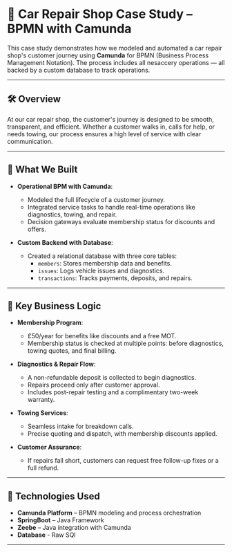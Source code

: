 # 🚗 Car Repair Shop Case Study – BPMN with Camunda

This case study demonstrates how we modeled and automated a car repair shop's customer journey using **Camunda** for BPMN (Business Process Management Notation). The process includes all nesaccery operations — all backed by a custom database to track operations.

---

## 🛠 Overview

At our car repair shop, the customer's journey is designed to be smooth, transparent, and efficient. Whether a customer walks in, calls for help, or needs towing, our process ensures a high level of service with clear communication.

---

## 🧠 What We Built

- **Operational BPM with Camunda**:
  - Modeled the full lifecycle of a customer journey.
  - Integrated service tasks to handle real-time operations like diagnostics, towing, and repair.
  - Decision gateways evaluate membership status for discounts and offers.

- **Custom Backend with Database**:
  - Created a relational database with three core tables:
    - `members`: Stores membership data and benefits.
    - `issues`: Logs vehicle issues and diagnostics.
    - `transactions`: Tracks payments, deposits, and repairs.

---

## 🧾 Key Business Logic

- **Membership Program**:
  - £50/year for benefits like discounts and a free MOT.
  - Membership status is checked at multiple points: before diagnostics, towing quotes, and final billing.

- **Diagnostics & Repair Flow**:
  - A non-refundable deposit is collected to begin diagnostics.
  - Repairs proceed only after customer approval.
  - Includes post-repair testing and a complimentary two-week warranty.

- **Towing Services**:
  - Seamless intake for breakdown calls.
  - Precise quoting and dispatch, with membership discounts applied.

- **Customer Assurance**:
  - If repairs fall short, customers can request free follow-up fixes or a full refund.

---

## 🔗 Technologies Used

- **Camunda Platform** – BPMN modeling and process orchestration  
- **SpringBoot** – Java Framework 
- **Zeebe** – Java integration with Camunda
- **Database** - Raw SQl

---


